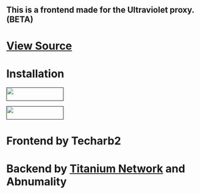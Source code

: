 <h2>This is a frontend made for the Ultraviolet proxy. (BETA)</h2>

# <a href='https://github.com/titaniumnetwork-dev/ultraviolet-node'>View Source</a>
# Installation
<p>
<a href=""><img src="https://raw.githubusercontent.com/BinBashBanana/deploy-buttons/master/buttons/remade/render.svg" width="150" height="35"></a>

<a href=""><img src="https://raw.githubusercontent.com/BinBashBanana/deploy-buttons/master/buttons/remade/render.svg" width="150" height="35"></a>
</p>

# Frontend by Techarb2
		      
# Backend by <a href="https://github.com/titaniumnetwork-dev">Titanium Network</a> and Abnumality
